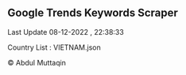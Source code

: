 

## Google Trends Keywords Scraper 
 
Last Update 08-12-2022 , 22:38:33

Country List :
VIETNAM.json



© Abdul Muttaqin 
